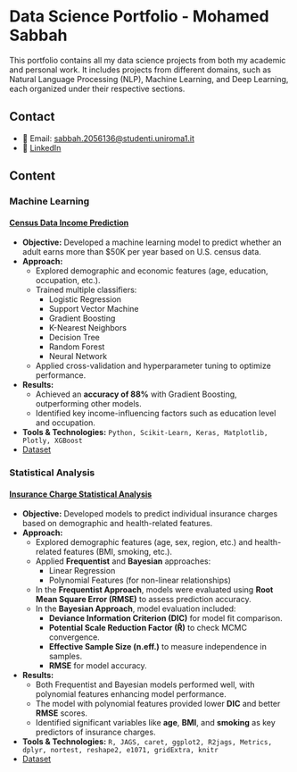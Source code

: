 # Data Science Portfolio - Mohamed Sabbah  

This portfolio contains all my data science projects from both my academic and personal work. It includes projects from different domains, such as Natural Language Processing (NLP), Machine Learning, and Deep Learning, each organized under their respective sections.  

## Contact  
- 📧 Email: sabbah.2056136@studenti.uniroma1.it  
- 🔗 [LinkedIn](https://www.linkedin.com/in/mohamed-sabbah-ab601bab/)  

## Content  

### Machine Learning  

#### **[Census Data Income Prediction](https://github.com/masabbah-97/Data-Science-Portfolio/tree/main/Census-Data-Income-Prediction)**  
- **Objective:** Developed a machine learning model to predict whether an adult earns more than $50K per year based on U.S. census data.  
- **Approach:**  
  - Explored demographic and economic features (age, education, occupation, etc.).  
  - Trained multiple classifiers:  
    - Logistic Regression  
    - Support Vector Machine  
    - Gradient Boosting  
    - K-Nearest Neighbors  
    - Decision Tree  
    - Random Forest  
    - Neural Network  
  - Applied cross-validation and hyperparameter tuning to optimize performance.  
- **Results:**  
  - Achieved an **accuracy of 88%** with Gradient Boosting, outperforming other models.  
  - Identified key income-influencing factors such as education level and occupation.  
- **Tools & Technologies:** `Python, Scikit-Learn, Keras, Matplotlib, Plotly, XGBoost`
- [Dataset](https://www.kaggle.com/datasets/uciml/adult-census-income/)

### Statistical Analysis

#### **[Insurance Charge Statistical Analysis](https://github.com/masabbah-97/Data-Science-Portfolio/tree/main/Insurance-Charge-Statistical-Analysis)**  
- **Objective:** Developed models to predict individual insurance charges based on demographic and health-related features.  
- **Approach:**  
  - Explored demographic features (age, sex, region, etc.) and health-related features (BMI, smoking, etc.).  
  - Applied **Frequentist** and **Bayesian** approaches:  
    - Linear Regression  
    - Polynomial Features (for non-linear relationships)  
  - In the **Frequentist Approach**, models were evaluated using **Root Mean Square Error (RMSE)** to assess prediction accuracy.  
  - In the **Bayesian Approach**, model evaluation included:
    - **Deviance Information Criterion (DIC)** for model fit comparison.  
    - **Potential Scale Reduction Factor (R̂)** to check MCMC convergence.  
    - **Effective Sample Size (n.eff.)** to measure independence in samples.  
    - **RMSE** for model accuracy.  
- **Results:**  
  - Both Frequentist and Bayesian models performed well, with polynomial features enhancing model performance.  
  - The model with polynomial features provided lower **DIC** and better **RMSE** scores.  
  - Identified significant variables like **age**, **BMI**, and **smoking** as key predictors of insurance charges.  
- **Tools & Technologies:** `R, JAGS, caret, ggplot2, R2jags, Metrics, dplyr, nortest, reshape2, e1071, gridExtra, knitr`
- [Dataset](https://www.kaggle.com/datasets/teertha/ushealthinsurancedataset)

